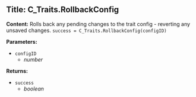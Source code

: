 ## Title: C_Traits.RollbackConfig

**Content:**
Rolls back any pending changes to the trait config - reverting any unsaved changes.
`success = C_Traits.RollbackConfig(configID)`

**Parameters:**
- `configID`
  - *number*

**Returns:**
- `success`
  - *boolean*